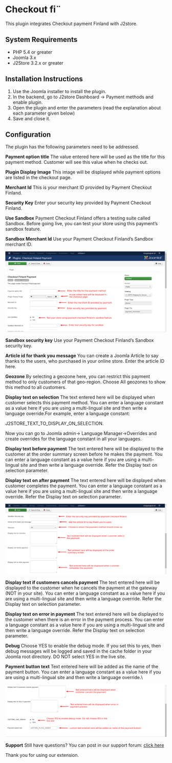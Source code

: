 # Checkout fi¨

This plugin integrates Checkout payment Finland with J2store.

## System Requirements <a href="#system-requirements" id="system-requirements"></a>

* PHP 5.4 or greater
* Joomla 3.x
* J2Store 3.2.x or greater

## Installation Instructions <a href="#installation-instructions" id="installation-instructions"></a>

1. Use the Joomla installer to install the plugin.
2. In the backend, go to J2store Dashboard -> Payment methods and enable plugin.
3. Open the plugin and enter the parameters (read the explanation about each parameter given below)
4. Save and close it.

## Configuration <a href="#configuration" id="configuration"></a>

The plugin has the following parameters need to be addressed.

**Payment option title** The value entered here will be used as the title for this payment method. Customer will see this value when he checks out.

**Plugin Display Image** This image will be displayed while payment options are listed in the checkout page.

**Merchant Id** This is your merchant ID provided by Payment Checkout Finland.

**Security Key** Enter your security key provided by Payment Checkout Finland.

**Use Sandbox** Payment Checkout Finland offers a testing suite called Sandbox. Before going live, you can test your store using this payment’s sandbox feature.

**Sandbox Merchant Id** Use your Payment Checkout Finland’s Sandbox merchant ID.

![checkout](https://raw.githubusercontent.com/j2store/doc-images/master/payment-methods/checkout-fi/checkout_payment_finlandone.png)

**Sandbox security key** Use your Payment Checkout Finland’s Sandbox security key.

**Article id for thank you message** You can create a Joomla Article to say thanks to the users, who purchased in your online store. Enter the article ID here.

**Geozone** By selecting a geozone here, you can restrict this payment method to only customers of that geo-region. Choose All geozones to show this method to all customers.

**Display text on selection** The text entered here will be displayed when customer selects this payment method. You can enter a language constant as a value here if you are using a multi-lingual site and then write a language override.For example, enter a language constant:

J2STORE\_TEXT\_TO\_DISPLAY\_ON\_SELECTION.

Now you can go to Joomla admin-> Language Manager->Overrides and create overrides for the language constant in all your languages.

**Display text before payment** The text entered here will be displayed to the customer at the order summary screen before he makes the payment. You can enter a language constant as a value here if you are using a multi-lingual site and then write a language override. Refer the Display text on selection parameter.

**Display text on after payment** The text entered here will be displayed when customer completes the payment. You can enter a language constant as a value here if you are using a multi-lingual site and then write a language override. Refer the Display text on selection parameter.

![checkoutpayt](https://raw.githubusercontent.com/j2store/doc-images/master/payment-methods/checkout-fi/checkout_payment_finlandtwo.png)

**Display text if customers cancels payment** The text entered here will be displayed to the customer when he cancels the payment at the gateway (NOT in your site). You can enter a language constant as a value here if you are using a multi-lingual site and then write a language override. Refer the Display text on selection parameter.

**Display text on error in payment** The text entered here will be displayed to the customer when there is an error in the payment process. You can enter a language constant as a value here if you are using a multi-lingual site and then write a language override. Refer the Display text on selection parameter.

**Debug** Choose YES to enable the debug mode. If you set this to yes, then debug messages will be logged and saved in the cache folder in your Joomla root directory. DO NOT select YES in the live site.

**Payment button text** Text entered here will be added as the name of the payment button. You can enter a language constant as a value here if you are using a multi-lingual site and then write a language override.\


![checkpay](https://raw.githubusercontent.com/j2store/doc-images/master/payment-methods/checkout-fi/checkout_payment_finlandthree.png)

**Support** Still have questions? You can post in our support forum: [click here](http://j2store.org/forum/index.html)

Thank you for using our extension.

